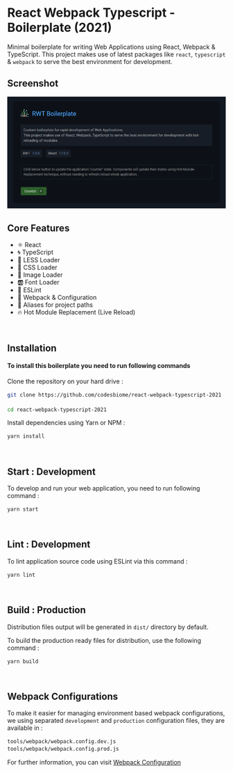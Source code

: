 # React Webpack Typescript - Boilerplate (2021)

Minimal boilerplate for writing Web Applications using React, Webpack & TypeScript. This project makes use of latest packages like `react`, `typescript` & `webpack` to serve the best environment for development.

## Screenshot

<img src="assets/images/screenshot.png" />

<br>

## Core Features

- ⚛️ React
- 🌀 TypeScript
- 🛶 LESS Loader
- 🎨 CSS Loader
- 📸 Image Loader
- 🆎 Font Loader
- 🧹 ESLint
- 🔱 Webpack & Configuration
- 🧩 Aliases for project paths
- 🔥 Hot Module Replacement (Live Reload)

<br />

## Installation

#### To install this boilerplate you need to run following commands

Clone the repository on your hard drive :

```bash
git clone https://github.com/codesbiome/react-webpack-typescript-2021

cd react-webpack-typescript-2021
```

Install dependencies using Yarn or NPM :

```bash
yarn install
```

<br />

## Start : Development

To develop and run your web application, you need to run following command :

```bash
yarn start
```

<br />

## Lint : Development

To lint application source code using ESLint via this command :

```bash
yarn lint
```

<br />

## Build : Production

Distribution files output will be generated in `dist/` directory by default.

To build the production ready files for distribution, use the following command :

```bash
yarn build
```

<br />

## Webpack Configurations

To make it easier for managing environment based webpack configurations, we using separated `development` and `production` configuration files, they are available in :

```bash
tools/webpack/webpack.config.dev.js
tools/webpack/webpack.config.prod.js
```

For further information, you can visit [Webpack Configuration](https://webpack.js.org/configuration/)